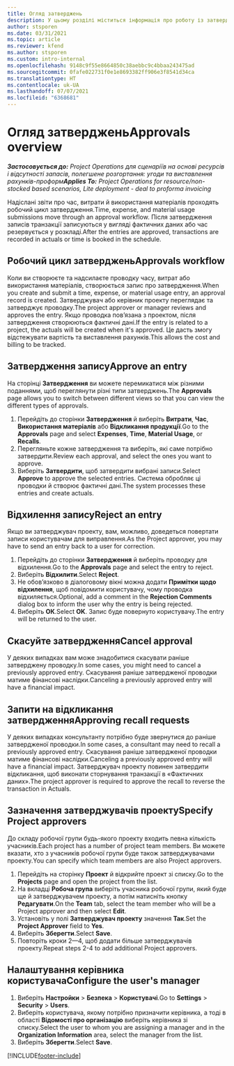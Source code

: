 ```yaml
---
title: Огляд затверджень
description: У цьому розділі міститься інформація про роботу із затвердженнями в Project Operations.
author: stsporen
ms.date: 03/31/2021
ms.topic: article
ms.reviewer: kfend
ms.author: stsporen
ms.custom: intro-internal
ms.openlocfilehash: 9148c9f55e8664850c38aebbc9c4bbaa243475ad
ms.sourcegitcommit: 0fafe022731f0e1e8693382ff906e3f8541d34ca
ms.translationtype: HT
ms.contentlocale: uk-UA
ms.lasthandoff: 07/07/2021
ms.locfileid: "6368681"
---
```

# <a name="approvals-overview"></a><span data-ttu-id="39ec8-103">Огляд затверджень</span><span class="sxs-lookup"><span data-stu-id="39ec8-103">Approvals overview</span></span>

<span data-ttu-id="39ec8-104">_**Застосовується до:** Project Operations для сценаріїв на основі ресурсів і відсутності запасів, полегшене розгортання: угоди та виставлення рахунків-проформ_</span><span class="sxs-lookup"><span data-stu-id="39ec8-104">_**Applies To:** Project Operations for resource/non-stocked based scenarios, Lite deployment - deal to proforma invoicing_</span></span>

<span data-ttu-id="39ec8-105">Надіслані звіти про час, витрати й використання матеріалів проходять робочий цикл затвердження.</span><span class="sxs-lookup"><span data-stu-id="39ec8-105">Time, expense, and material usage submissions move through an approval workflow.</span></span> <span data-ttu-id="39ec8-106">Після затвердження записів транзакції записуються у вигляді фактичних даних або час резервується у розкладі.</span><span class="sxs-lookup"><span data-stu-id="39ec8-106">After the entries are approved, transactions are recorded in actuals or time is booked in the schedule.</span></span>

## <a name="approvals-workflow"></a><span data-ttu-id="39ec8-107">Робочий цикл затверджень</span><span class="sxs-lookup"><span data-stu-id="39ec8-107">Approvals workflow</span></span>
<span data-ttu-id="39ec8-108">Коли ви створюєте та надсилаєте проводку часу, витрат або використання матеріалів, створюється запис про затвердження.</span><span class="sxs-lookup"><span data-stu-id="39ec8-108">When you create and submit a time, expense, or material usage entry, an approval record is created.</span></span> <span data-ttu-id="39ec8-109">Затверджувач або керівник проекту переглядає та затверджує проводку.</span><span class="sxs-lookup"><span data-stu-id="39ec8-109">The project approver or manager reviews and approves the entry.</span></span> <span data-ttu-id="39ec8-110">Якщо проводка пов’язана з проектом, після затвердження створюються фактичні дані.</span><span class="sxs-lookup"><span data-stu-id="39ec8-110">If the entry is related to a project, the actuals will be created when it's approved.</span></span> <span data-ttu-id="39ec8-111">Це дасть змогу відстежувати вартість та виставлення рахунків.</span><span class="sxs-lookup"><span data-stu-id="39ec8-111">This allows the cost and billing to be tracked.</span></span>

## <a name="approve-an-entry"></a><span data-ttu-id="39ec8-112">Затвердження запису</span><span class="sxs-lookup"><span data-stu-id="39ec8-112">Approve an entry</span></span>
<span data-ttu-id="39ec8-113">На сторінці **Затвердження** ви можете перемикатися між різними поданнями, щоб переглянути різні типи затверджень.</span><span class="sxs-lookup"><span data-stu-id="39ec8-113">The **Approvals** page allows you to switch between different views so that you can view the different types of approvals.</span></span>
  
1. <span data-ttu-id="39ec8-114">Перейдіть до сторінки **Затвердження** й виберіть **Витрати**, **Час**, **Використання матеріалів** або **Відкликання продукції**.</span><span class="sxs-lookup"><span data-stu-id="39ec8-114">Go to the **Approvals** page and select **Expenses**, **Time**, **Material Usage**, or **Recalls**.</span></span>
2. <span data-ttu-id="39ec8-115">Перегляньте кожне затвердження та виберіть, які саме потрібно затвердити.</span><span class="sxs-lookup"><span data-stu-id="39ec8-115">Review each approval, and select the ones you want to approve.</span></span>
3. <span data-ttu-id="39ec8-116">Виберіть **Затвердити**, щоб затвердити вибрані записи.</span><span class="sxs-lookup"><span data-stu-id="39ec8-116">Select **Approve** to approve the selected entries.</span></span>
<span data-ttu-id="39ec8-117">Система обробляє ці проводки й створює фактичні дані.</span><span class="sxs-lookup"><span data-stu-id="39ec8-117">The system processes these entries and create actuals.</span></span>

## <a name="reject-an-entry"></a><span data-ttu-id="39ec8-118">Відхилення запису</span><span class="sxs-lookup"><span data-stu-id="39ec8-118">Reject an entry</span></span>
<span data-ttu-id="39ec8-119">Якщо ви затверджувач проекту, вам, можливо, доведеться повертати записи користувачам для виправлення.</span><span class="sxs-lookup"><span data-stu-id="39ec8-119">As the Project approver, you may have to send an entry back to a user for correction.</span></span>
  
1. <span data-ttu-id="39ec8-120">Перейдіть до сторінки **Затвердження** й виберіть проводку для відхилення.</span><span class="sxs-lookup"><span data-stu-id="39ec8-120">Go to the **Approvals** page and select the entry to reject.</span></span> 
2. <span data-ttu-id="39ec8-121">Виберіть **Відхилити**.</span><span class="sxs-lookup"><span data-stu-id="39ec8-121">Select **Reject**.</span></span>
3. <span data-ttu-id="39ec8-122">Не обов’язково в діалоговому вікні можна додати **Примітки щодо відхилення**, щоб повідомити користувачу, чому проводка відхиляється.</span><span class="sxs-lookup"><span data-stu-id="39ec8-122">Optional, add a comment in the **Rejection Comments** dialog box to inform the user why the entry is being rejected.</span></span>
4. <span data-ttu-id="39ec8-123">Виберіть **ОК**.</span><span class="sxs-lookup"><span data-stu-id="39ec8-123">Select **OK**.</span></span> <span data-ttu-id="39ec8-124">Запис буде повернуто користувачу.</span><span class="sxs-lookup"><span data-stu-id="39ec8-124">The entry will be returned to the user.</span></span>
  
## <a name="cancel-approval"></a><span data-ttu-id="39ec8-125">Скасуйте затвердження</span><span class="sxs-lookup"><span data-stu-id="39ec8-125">Cancel approval</span></span>
<span data-ttu-id="39ec8-126">У деяких випадках вам може знадобитися скасувати раніше затверджену проводку.</span><span class="sxs-lookup"><span data-stu-id="39ec8-126">In some cases, you might need to cancel a previously approved entry.</span></span> <span data-ttu-id="39ec8-127">Скасування раніше затвердженої проводки матиме фінансові наслідки.</span><span class="sxs-lookup"><span data-stu-id="39ec8-127">Canceling a previously approved entry will have a financial impact.</span></span> 

## <a name="approving-recall-requests"></a><span data-ttu-id="39ec8-128">Запити на відкликання затвердження</span><span class="sxs-lookup"><span data-stu-id="39ec8-128">Approving recall requests</span></span>
<span data-ttu-id="39ec8-129">У деяких випадках консультанту потрібно буде звернутися до раніше затвердженої проводки.</span><span class="sxs-lookup"><span data-stu-id="39ec8-129">In some cases, a consultant may need to recall a previously approved entry.</span></span> <span data-ttu-id="39ec8-130">Скасування раніше затвердженої проводки матиме фінансові наслідки.</span><span class="sxs-lookup"><span data-stu-id="39ec8-130">Canceling a previously approved entry will have a financial impact.</span></span> <span data-ttu-id="39ec8-131">Затверджувач проекту повинен затвердити відкликання, щоб виконати сторнування транзакції в «Фактичних даних».</span><span class="sxs-lookup"><span data-stu-id="39ec8-131">The project approver is required to approve the recall to reverse the transaction in Actuals.</span></span>

## <a name="specify-project-approvers"></a><span data-ttu-id="39ec8-132">Зазначення затверджувачів проекту</span><span class="sxs-lookup"><span data-stu-id="39ec8-132">Specify Project approvers</span></span>
<span data-ttu-id="39ec8-133">До складу робочої групи будь-якого проекту входить певна кількість учасників.</span><span class="sxs-lookup"><span data-stu-id="39ec8-133">Each project has a number of project team members.</span></span> <span data-ttu-id="39ec8-134">Ви можете вказати, хто з учасників робочої групи буде також затверджувачами проекту.</span><span class="sxs-lookup"><span data-stu-id="39ec8-134">You can specify which team members are also Project approvers.</span></span>

1. <span data-ttu-id="39ec8-135">Перейдіть на сторінку **Проект** й відкрийте проект зі списку.</span><span class="sxs-lookup"><span data-stu-id="39ec8-135">Go to the **Projects** page and open the project from the list.</span></span>
2. <span data-ttu-id="39ec8-136">На вкладці **Робоча група** виберіть учасника робочої групи, який буде ще й затверджувачем проекту, а потім натисніть кнопку **Редагувати**.</span><span class="sxs-lookup"><span data-stu-id="39ec8-136">On the **Team** tab, select the team member who will be a Project approver and then select **Edit**.</span></span>
3. <span data-ttu-id="39ec8-137">Установіть у полі **Затверджувач проекту** значення **Так**.</span><span class="sxs-lookup"><span data-stu-id="39ec8-137">Set the **Project Approver** field to **Yes**.</span></span>
4. <span data-ttu-id="39ec8-138">Виберіть **Зберегти**.</span><span class="sxs-lookup"><span data-stu-id="39ec8-138">Select **Save**.</span></span>
5. <span data-ttu-id="39ec8-139">Повторіть кроки 2—4, щоб додати більше затверджувачів проекту.</span><span class="sxs-lookup"><span data-stu-id="39ec8-139">Repeat steps 2-4 to add additional Project approvers.</span></span>

## <a name="configure-the-users-manager"></a><span data-ttu-id="39ec8-140">Налаштування керівника користувача</span><span class="sxs-lookup"><span data-stu-id="39ec8-140">Configure the user's manager</span></span>

1. <span data-ttu-id="39ec8-141">Виберіть **Настройки** > **Безпека** > **Користувачі**.</span><span class="sxs-lookup"><span data-stu-id="39ec8-141">Go to **Settings** > **Security** > **Users**.</span></span>
2. <span data-ttu-id="39ec8-142">Виберіть користувача, якому потрібно призначити керівника, а тоді в області **Відомості про організацію** виберіть керівника зі списку.</span><span class="sxs-lookup"><span data-stu-id="39ec8-142">Select the user to whom you are assigning a manager and in the **Organization Information** area, select the manager from the list.</span></span> 
3. <span data-ttu-id="39ec8-143">Виберіть **Зберегти**.</span><span class="sxs-lookup"><span data-stu-id="39ec8-143">Select **Save**.</span></span>




[!INCLUDE[footer-include](../includes/footer-banner.md)]
